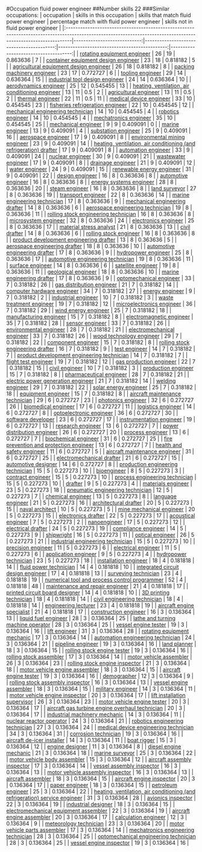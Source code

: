 #Occupation fluid power engineer
##Number skills 22
###Similar occupations:
| occupation                                                                                                                                                    |   skills in this occupation |   skills that match fluid power engineer |   percentage match with fluid power engineer |   skills not in fluid power engineer |
|:--------------------------------------------------------------------------------------------------------------------------------------------------------------|----------------------------:|-----------------------------------------:|---------------------------------------------:|-------------------------------------:|
| [rotating equipment engineer](rotating_equipment_engineer.md)                                                                                                 |                          26 |                                       19 |                                     0.863636 |                                    7 |
| [container equipment design engineer](container_equipment_design_engineer.md)                                                                                 |                          23 |                                       18 |                                     0.818182 |                                    5 |
| [agricultural equipment design engineer](agricultural_equipment_design_engineer.md)                                                                           |                          26 |                                       18 |                                     0.818182 |                                    8 |
| [packing machinery engineer](packing_machinery_engineer.md)                                                                                                   |                          23 |                                       17 |                                     0.772727 |                                    6 |
| [tooling engineer](tooling_engineer.md)                                                                                                                       |                          29 |                                       14 |                                     0.636364 |                                   15 |
| [industrial tool design engineer](industrial_tool_design_engineer.md)                                                                                         |                          24 |                                       14 |                                     0.636364 |                                   10 |
| [aerodynamics engineer](aerodynamics_engineer.md)                                                                                                             |                          25 |                                       12 |                                     0.545455 |                                   13 |
| [heating, ventilation, air conditioning engineer](heating,_ventilation,_air_conditioning_engineer.md)                                                         |                          13 |                                       11 |                                     0.5      |                                    2 |
| [agricultural engineer](agricultural_engineer.md)                                                                                                             |                          13 |                                       11 |                                     0.5      |                                    2 |
| [thermal engineer](thermal_engineer.md)                                                                                                                       |                          22 |                                       11 |                                     0.5      |                                   11 |
| [medical device engineer](medical_device_engineer.md)                                                                                                         |                          33 |                                       10 |                                     0.454545 |                                   23 |
| [fisheries refrigeration engineer](fisheries_refrigeration_engineer.md)                                                                                       |                          22 |                                       10 |                                     0.454545 |                                   12 |
| [mechanical engineering technician](mechanical_engineering_technician.md)                                                                                     |                          14 |                                       10 |                                     0.454545 |                                    4 |
| [robotics engineer](robotics_engineer.md)                                                                                                                     |                          14 |                                       10 |                                     0.454545 |                                    4 |
| [mechatronics engineer](mechatronics_engineer.md)                                                                                                             |                          35 |                                       10 |                                     0.454545 |                                   25 |
| [mechanical engineer](mechanical_engineer.md)                                                                                                                 |                           9 |                                        9 |                                     0.409091 |                                    0 |
| [marine engineer](marine_engineer.md)                                                                                                                         |                          13 |                                        9 |                                     0.409091 |                                    4 |
| [substation engineer](substation_engineer.md)                                                                                                                 |                          25 |                                        9 |                                     0.409091 |                                   16 |
| [aerospace engineer](aerospace_engineer.md)                                                                                                                   |                          17 |                                        9 |                                     0.409091 |                                    8 |
| [environmental mining engineer](environmental_mining_engineer.md)                                                                                             |                          23 |                                        9 |                                     0.409091 |                                   14 |
| [heating, ventilation, air conditioning (and refrigeration) drafter](heating,_ventilation,_air_conditioning_(and_refrigeration)_drafter.md)                   |                          17 |                                        9 |                                     0.409091 |                                    8 |
| [automation engineer](automation_engineer.md)                                                                                                                 |                          33 |                                        9 |                                     0.409091 |                                   24 |
| [nuclear engineer](nuclear_engineer.md)                                                                                                                       |                          30 |                                        9 |                                     0.409091 |                                   21 |
| [wastewater engineer](wastewater_engineer.md)                                                                                                                 |                          17 |                                        9 |                                     0.409091 |                                    8 |
| [drainage engineer](drainage_engineer.md)                                                                                                                     |                          21 |                                        9 |                                     0.409091 |                                   12 |
| [water engineer](water_engineer.md)                                                                                                                           |                          24 |                                        9 |                                     0.409091 |                                   15 |
| [renewable energy engineer](renewable_energy_engineer.md)                                                                                                     |                          31 |                                        9 |                                     0.409091 |                                   22 |
| [design engineer](design_engineer.md)                                                                                                                         |                          16 |                                        8 |                                     0.363636 |                                    8 |
| [automotive engineer](automotive_engineer.md)                                                                                                                 |                          16 |                                        8 |                                     0.363636 |                                    8 |
| [energy systems engineer](energy_systems_engineer.md)                                                                                                         |                          28 |                                        8 |                                     0.363636 |                                   20 |
| [steam engineer](steam_engineer.md)                                                                                                                           |                          16 |                                        8 |                                     0.363636 |                                    8 |
| [land surveyor](land_surveyor.md)                                                                                                                             |                          27 |                                        8 |                                     0.363636 |                                   19 |
| [transport engineer](transport_engineer.md)                                                                                                                   |                          22 |                                        8 |                                     0.363636 |                                   14 |
| [marine engineering technician](marine_engineering_technician.md)                                                                                             |                          17 |                                        8 |                                     0.363636 |                                    9 |
| [mechanical engineering drafter](mechanical_engineering_drafter.md)                                                                                           |                          14 |                                        8 |                                     0.363636 |                                    6 |
| [aerospace engineering technician](aerospace_engineering_technician.md)                                                                                       |                          19 |                                        8 |                                     0.363636 |                                   11 |
| [rolling stock engineering technician](rolling_stock_engineering_technician.md)                                                                               |                          16 |                                        8 |                                     0.363636 |                                    8 |
| [microsystem engineer](microsystem_engineer.md)                                                                                                               |                          32 |                                        8 |                                     0.363636 |                                   24 |
| [electronics engineer](electronics_engineer.md)                                                                                                               |                          25 |                                        8 |                                     0.363636 |                                   17 |
| [material stress analyst](material_stress_analyst.md)                                                                                                         |                          21 |                                        8 |                                     0.363636 |                                   13 |
| [civil drafter](civil_drafter.md)                                                                                                                             |                          14 |                                        8 |                                     0.363636 |                                    6 |
| [rolling stock engineer](rolling_stock_engineer.md)                                                                                                           |                          16 |                                        8 |                                     0.363636 |                                    8 |
| [product development engineering drafter](product_development_engineering_drafter.md)                                                                         |                          13 |                                        8 |                                     0.363636 |                                    5 |
| [aerospace engineering drafter](aerospace_engineering_drafter.md)                                                                                             |                          18 |                                        8 |                                     0.363636 |                                   10 |
| [automotive engineering drafter](automotive_engineering_drafter.md)                                                                                           |                          17 |                                        8 |                                     0.363636 |                                    9 |
| [hydropower engineer](hydropower_engineer.md)                                                                                                                 |                          25 |                                        8 |                                     0.363636 |                                   17 |
| [automotive engineering technician](automotive_engineering_technician.md)                                                                                     |                          19 |                                        8 |                                     0.363636 |                                   11 |
| [surface engineer](surface_engineer.md)                                                                                                                       |                          14 |                                        8 |                                     0.363636 |                                    6 |
| [satellite engineer](satellite_engineer.md)                                                                                                                   |                          19 |                                        8 |                                     0.363636 |                                   11 |
| [geological engineer](geological_engineer.md)                                                                                                                 |                          18 |                                        8 |                                     0.363636 |                                   10 |
| [marine engineering drafter](marine_engineering_drafter.md)                                                                                                   |                          17 |                                        8 |                                     0.363636 |                                    9 |
| [optomechanical engineer](optomechanical_engineer.md)                                                                                                         |                          33 |                                        7 |                                     0.318182 |                                   26 |
| [gas distribution engineer](gas_distribution_engineer.md)                                                                                                     |                          21 |                                        7 |                                     0.318182 |                                   14 |
| [computer hardware engineer](computer_hardware_engineer.md)                                                                                                   |                          34 |                                        7 |                                     0.318182 |                                   27 |
| [energy engineer](energy_engineer.md)                                                                                                                         |                           9 |                                        7 |                                     0.318182 |                                    2 |
| [industrial engineer](industrial_engineer.md)                                                                                                                 |                          10 |                                        7 |                                     0.318182 |                                    3 |
| [waste treatment engineer](waste_treatment_engineer.md)                                                                                                       |                          19 |                                        7 |                                     0.318182 |                                   12 |
| [microelectronics engineer](microelectronics_engineer.md)                                                                                                     |                          36 |                                        7 |                                     0.318182 |                                   29 |
| [wind energy engineer](wind_energy_engineer.md)                                                                                                               |                          25 |                                        7 |                                     0.318182 |                                   18 |
| [manufacturing engineer](manufacturing_engineer.md)                                                                                                           |                          15 |                                        7 |                                     0.318182 |                                    8 |
| [electromagnetic engineer](electromagnetic_engineer.md)                                                                                                       |                          35 |                                        7 |                                     0.318182 |                                   28 |
| [sensor engineer](sensor_engineer.md)                                                                                                                         |                          33 |                                        7 |                                     0.318182 |                                   26 |
| [environmental engineer](environmental_engineer.md)                                                                                                           |                          28 |                                        7 |                                     0.318182 |                                   21 |
| [electromechanical engineer](electromechanical_engineer.md)                                                                                                   |                          33 |                                        7 |                                     0.318182 |                                   26 |
| [wood technology engineer](wood_technology_engineer.md)                                                                                                       |                          29 |                                        7 |                                     0.318182 |                                   22 |
| [component engineer](component_engineer.md)                                                                                                                   |                          15 |                                        7 |                                     0.318182 |                                    8 |
| [rolling stock engineering drafter](rolling_stock_engineering_drafter.md)                                                                                     |                          16 |                                        7 |                                     0.318182 |                                    9 |
| [test engineer](test_engineer.md)                                                                                                                             |                          14 |                                        7 |                                     0.318182 |                                    7 |
| [product development engineering technician](product_development_engineering_technician.md)                                                                   |                          14 |                                        7 |                                     0.318182 |                                    7 |
| [flight test engineer](flight_test_engineer.md)                                                                                                               |                          19 |                                        7 |                                     0.318182 |                                   12 |
| [gas production engineer](gas_production_engineer.md)                                                                                                         |                          22 |                                        7 |                                     0.318182 |                                   15 |
| [civil engineer](civil_engineer.md)                                                                                                                           |                          10 |                                        7 |                                     0.318182 |                                    3 |
| [production engineer](production_engineer.md)                                                                                                                 |                          15 |                                        7 |                                     0.318182 |                                    8 |
| [pharmaceutical engineer](pharmaceutical_engineer.md)                                                                                                         |                          28 |                                        7 |                                     0.318182 |                                   21 |
| [electric power generation engineer](electric_power_generation_engineer.md)                                                                                   |                          21 |                                        7 |                                     0.318182 |                                   14 |
| [welding engineer](welding_engineer.md)                                                                                                                       |                          29 |                                        7 |                                     0.318182 |                                   22 |
| [solar energy engineer](solar_energy_engineer.md)                                                                                                             |                          25 |                                        7 |                                     0.318182 |                                   18 |
| [equipment engineer](equipment_engineer.md)                                                                                                                   |                          15 |                                        7 |                                     0.318182 |                                    8 |
| [aircraft maintenance technician](aircraft_maintenance_technician.md)                                                                                         |                          29 |                                        6 |                                     0.272727 |                                   23 |
| [photonics engineer](photonics_engineer.md)                                                                                                                   |                          32 |                                        6 |                                     0.272727 |                                   26 |
| [biomedical engineer](biomedical_engineer.md)                                                                                                                 |                          17 |                                        6 |                                     0.272727 |                                   11 |
| [logistics engineer](logistics_engineer.md)                                                                                                                   |                          14 |                                        6 |                                     0.272727 |                                    8 |
| [optoelectronic engineer](optoelectronic_engineer.md)                                                                                                         |                          36 |                                        6 |                                     0.272727 |                                   30 |
| [software developer](software_developer.md)                                                                                                                   |                          23 |                                        6 |                                     0.272727 |                                   17 |
| [instrumentation engineer](instrumentation_engineer.md)                                                                                                       |                          19 |                                        6 |                                     0.272727 |                                   13 |
| [research engineer](research_engineer.md)                                                                                                                     |                          13 |                                        6 |                                     0.272727 |                                    7 |
| [power distribution engineer](power_distribution_engineer.md)                                                                                                 |                          26 |                                        6 |                                     0.272727 |                                   20 |
| [process engineer](process_engineer.md)                                                                                                                       |                          13 |                                        6 |                                     0.272727 |                                    7 |
| [biochemical engineer](biochemical_engineer.md)                                                                                                               |                          31 |                                        6 |                                     0.272727 |                                   25 |
| [fire prevention and protection engineer](fire_prevention_and_protection_engineer.md)                                                                         |                          13 |                                        6 |                                     0.272727 |                                    7 |
| [health and safety engineer](health_and_safety_engineer.md)                                                                                                   |                          11 |                                        6 |                                     0.272727 |                                    5 |
| [aircraft maintenance engineer](aircraft_maintenance_engineer.md)                                                                                             |                          31 |                                        6 |                                     0.272727 |                                   25 |
| [electromechanical drafter](electromechanical_drafter.md)                                                                                                     |                          21 |                                        6 |                                     0.272727 |                                   15 |
| [automotive designer](automotive_designer.md)                                                                                                                 |                          14 |                                        6 |                                     0.272727 |                                    8 |
| [production engineering technician](production_engineering_technician.md)                                                                                     |                          15 |                                        5 |                                     0.227273 |                                   10 |
| [bioengineer](bioengineer.md)                                                                                                                                 |                           8 |                                        5 |                                     0.227273 |                                    3 |
| [contract engineer](contract_engineer.md)                                                                                                                     |                          15 |                                        5 |                                     0.227273 |                                   10 |
| [process engineering technician](process_engineering_technician.md)                                                                                           |                          15 |                                        5 |                                     0.227273 |                                   10 |
| [drafter](drafter.md)                                                                                                                                         |                           9 |                                        5 |                                     0.227273 |                                    4 |
| [materials engineer](materials_engineer.md)                                                                                                                   |                          23 |                                        5 |                                     0.227273 |                                   18 |
| [pneumatic engineering technician](pneumatic_engineering_technician.md)                                                                                       |                          12 |                                        5 |                                     0.227273 |                                    7 |
| [chemical engineer](chemical_engineer.md)                                                                                                                     |                          13 |                                        5 |                                     0.227273 |                                    8 |
| [language engineer](language_engineer.md)                                                                                                                     |                          21 |                                        5 |                                     0.227273 |                                   16 |
| [architectural drafter](architectural_drafter.md)                                                                                                             |                          20 |                                        5 |                                     0.227273 |                                   15 |
| [naval architect](naval_architect.md)                                                                                                                         |                          10 |                                        5 |                                     0.227273 |                                    5 |
| [mine mechanical engineer](mine_mechanical_engineer.md)                                                                                                       |                          20 |                                        5 |                                     0.227273 |                                   15 |
| [electronics drafter](electronics_drafter.md)                                                                                                                 |                          22 |                                        5 |                                     0.227273 |                                   17 |
| [acoustical engineer](acoustical_engineer.md)                                                                                                                 |                           7 |                                        5 |                                     0.227273 |                                    2 |
| [nanoengineer](nanoengineer.md)                                                                                                                               |                          17 |                                        5 |                                     0.227273 |                                   12 |
| [electrical drafter](electrical_drafter.md)                                                                                                                   |                          24 |                                        5 |                                     0.227273 |                                   19 |
| [compliance engineer](compliance_engineer.md)                                                                                                                 |                          14 |                                        5 |                                     0.227273 |                                    9 |
| [shipwright](shipwright.md)                                                                                                                                   |                          16 |                                        5 |                                     0.227273 |                                   11 |
| [optical engineer](optical_engineer.md)                                                                                                                       |                          26 |                                        5 |                                     0.227273 |                                   21 |
| [industrial engineering technician](industrial_engineering_technician.md)                                                                                     |                          15 |                                        5 |                                     0.227273 |                                   10 |
| [precision engineer](precision_engineer.md)                                                                                                                   |                          11 |                                        5 |                                     0.227273 |                                    6 |
| [electrical engineer](electrical_engineer.md)                                                                                                                 |                          11 |                                        5 |                                     0.227273 |                                    6 |
| [application engineer](application_engineer.md)                                                                                                               |                           9 |                                        5 |                                     0.227273 |                                    4 |
| [hydropower technician](hydropower_technician.md)                                                                                                             |                          23 |                                        5 |                                     0.227273 |                                   18 |
| [installation engineer](installation_engineer.md)                                                                                                             |                          18 |                                        4 |                                     0.181818 |                                   14 |
| [fluid power technician](fluid_power_technician.md)                                                                                                           |                          14 |                                        4 |                                     0.181818 |                                   10 |
| [integrated circuit design engineer](integrated_circuit_design_engineer.md)                                                                                   |                          17 |                                        4 |                                     0.181818 |                                   13 |
| [surveying technician](surveying_technician.md)                                                                                                               |                          23 |                                        4 |                                     0.181818 |                                   19 |
| [numerical tool and process control programmer](numerical_tool_and_process_control_programmer.md)                                                             |                          52 |                                        4 |                                     0.181818 |                                   48 |
| [maintenance and repair engineer](maintenance_and_repair_engineer.md)                                                                                         |                          21 |                                        4 |                                     0.181818 |                                   17 |
| [printed circuit board designer](printed_circuit_board_designer.md)                                                                                           |                          14 |                                        4 |                                     0.181818 |                                   10 |
| [3D printing technician](3D_printing_technician.md)                                                                                                           |                          18 |                                        4 |                                     0.181818 |                                   14 |
| [civil engineering technician](civil_engineering_technician.md)                                                                                               |                          18 |                                        4 |                                     0.181818 |                                   14 |
| [engineering lecturer](engineering_lecturer.md)                                                                                                               |                          23 |                                        4 |                                     0.181818 |                                   19 |
| [aircraft engine specialist](aircraft_engine_specialist.md)                                                                                                   |                          21 |                                        4 |                                     0.181818 |                                   17 |
| [construction engineer](construction_engineer.md)                                                                                                             |                          16 |                                        3 |                                     0.136364 |                                   13 |
| [liquid fuel engineer](liquid_fuel_engineer.md)                                                                                                               |                          28 |                                        3 |                                     0.136364 |                                   25 |
| [lathe and turning machine operator](lathe_and_turning_machine_operator.md)                                                                                   |                          28 |                                        3 |                                     0.136364 |                                   25 |
| [vessel engine tester](vessel_engine_tester.md)                                                                                                               |                          19 |                                        3 |                                     0.136364 |                                   16 |
| [lift engineer](lift_engineer.md)                                                                                                                             |                          31 |                                        3 |                                     0.136364 |                                   28 |
| [rotating equipment mechanic](rotating_equipment_mechanic.md)                                                                                                 |                          17 |                                        3 |                                     0.136364 |                                   14 |
| [automation engineering technician](automation_engineering_technician.md)                                                                                     |                          24 |                                        3 |                                     0.136364 |                                   21 |
| [pipeline engineer](pipeline_engineer.md)                                                                                                                     |                          19 |                                        3 |                                     0.136364 |                                   16 |
| [land planner](land_planner.md)                                                                                                                               |                          18 |                                        3 |                                     0.136364 |                                   15 |
| [rolling stock engine tester](rolling_stock_engine_tester.md)                                                                                                 |                          19 |                                        3 |                                     0.136364 |                                   16 |
| [rolling stock assembler](rolling_stock_assembler.md)                                                                                                         |                          17 |                                        3 |                                     0.136364 |                                   14 |
| [motor vehicle assembler](motor_vehicle_assembler.md)                                                                                                         |                          26 |                                        3 |                                     0.136364 |                                   23 |
| [rolling stock engine inspector](rolling_stock_engine_inspector.md)                                                                                           |                          21 |                                        3 |                                     0.136364 |                                   18 |
| [motor vehicle engine assembler](motor_vehicle_engine_assembler.md)                                                                                           |                          18 |                                        3 |                                     0.136364 |                                   15 |
| [aircraft engine tester](aircraft_engine_tester.md)                                                                                                           |                          19 |                                        3 |                                     0.136364 |                                   16 |
| [demographer](demographer.md)                                                                                                                                 |                          12 |                                        3 |                                     0.136364 |                                    9 |
| [rolling stock assembly inspector](rolling_stock_assembly_inspector.md)                                                                                       |                          16 |                                        3 |                                     0.136364 |                                   13 |
| [vessel engine assembler](vessel_engine_assembler.md)                                                                                                         |                          18 |                                        3 |                                     0.136364 |                                   15 |
| [military engineer](military_engineer.md)                                                                                                                     |                          14 |                                        3 |                                     0.136364 |                                   11 |
| [motor vehicle engine inspector](motor_vehicle_engine_inspector.md)                                                                                           |                          20 |                                        3 |                                     0.136364 |                                   17 |
| [lift installation supervisor](lift_installation_supervisor.md)                                                                                               |                          26 |                                        3 |                                     0.136364 |                                   23 |
| [motor vehicle engine tester](motor_vehicle_engine_tester.md)                                                                                                 |                          20 |                                        3 |                                     0.136364 |                                   17 |
| [aircraft gas turbine engine overhaul technician](aircraft_gas_turbine_engine_overhaul_technician.md)                                                         |                          20 |                                        3 |                                     0.136364 |                                   17 |
| [industrial machinery mechanic](industrial_machinery_mechanic.md)                                                                                             |                          14 |                                        3 |                                     0.136364 |                                   11 |
| [nuclear reactor operator](nuclear_reactor_operator.md)                                                                                                       |                          24 |                                        3 |                                     0.136364 |                                   21 |
| [robotics engineering technician](robotics_engineering_technician.md)                                                                                         |                          27 |                                        3 |                                     0.136364 |                                   24 |
| [medical device engineering technician](medical_device_engineering_technician.md)                                                                             |                          34 |                                        3 |                                     0.136364 |                                   31 |
| [corrosion technician](corrosion_technician.md)                                                                                                               |                          19 |                                        3 |                                     0.136364 |                                   16 |
| [aircraft de-icer installer](aircraft_de-icer_installer.md)                                                                                                   |                          14 |                                        3 |                                     0.136364 |                                   11 |
| [boat rigger](boat_rigger.md)                                                                                                                                 |                          15 |                                        3 |                                     0.136364 |                                   12 |
| [engine designer](engine_designer.md)                                                                                                                         |                          11 |                                        3 |                                     0.136364 |                                    8 |
| [diesel engine mechanic](diesel_engine_mechanic.md)                                                                                                           |                          21 |                                        3 |                                     0.136364 |                                   18 |
| [marine surveyor](marine_surveyor.md)                                                                                                                         |                          25 |                                        3 |                                     0.136364 |                                   22 |
| [motor vehicle body assembler](motor_vehicle_body_assembler.md)                                                                                               |                          15 |                                        3 |                                     0.136364 |                                   12 |
| [aircraft assembly inspector](aircraft_assembly_inspector.md)                                                                                                 |                          17 |                                        3 |                                     0.136364 |                                   14 |
| [vessel assembly inspector](vessel_assembly_inspector.md)                                                                                                     |                          16 |                                        3 |                                     0.136364 |                                   13 |
| [motor vehicle assembly inspector](motor_vehicle_assembly_inspector.md)                                                                                       |                          16 |                                        3 |                                     0.136364 |                                   13 |
| [aircraft assembler](aircraft_assembler.md)                                                                                                                   |                          18 |                                        3 |                                     0.136364 |                                   15 |
| [aircraft engine inspector](aircraft_engine_inspector.md)                                                                                                     |                          20 |                                        3 |                                     0.136364 |                                   17 |
| [paper engineer](paper_engineer.md)                                                                                                                           |                          18 |                                        3 |                                     0.136364 |                                   15 |
| [petroleum engineer](petroleum_engineer.md)                                                                                                                   |                          25 |                                        3 |                                     0.136364 |                                   22 |
| [heating, ventilation, air conditioning (and refrigeration) service engineer](heating,_ventilation,_air_conditioning_(and_refrigeration)_service_engineer.md) |                          31 |                                        3 |                                     0.136364 |                                   28 |
| [avionics inspector](avionics_inspector.md)                                                                                                                   |                          22 |                                        3 |                                     0.136364 |                                   19 |
| [industrial designer](industrial_designer.md)                                                                                                                 |                          18 |                                        3 |                                     0.136364 |                                   15 |
| [electromechanical equipment assembler](electromechanical_equipment_assembler.md)                                                                             |                          22 |                                        3 |                                     0.136364 |                                   19 |
| [aircraft engine assembler](aircraft_engine_assembler.md)                                                                                                     |                          20 |                                        3 |                                     0.136364 |                                   17 |
| [calculation engineer](calculation_engineer.md)                                                                                                               |                          12 |                                        3 |                                     0.136364 |                                    9 |
| [meteorology technician](meteorology_technician.md)                                                                                                           |                          23 |                                        3 |                                     0.136364 |                                   20 |
| [motor vehicle parts assembler](motor_vehicle_parts_assembler.md)                                                                                             |                          17 |                                        3 |                                     0.136364 |                                   14 |
| [mechatronics engineering technician](mechatronics_engineering_technician.md)                                                                                 |                          28 |                                        3 |                                     0.136364 |                                   25 |
| [optomechanical engineering technician](optomechanical_engineering_technician.md)                                                                             |                          28 |                                        3 |                                     0.136364 |                                   25 |
| [vessel engine inspector](vessel_engine_inspector.md)                                                                                                         |                          19 |                                        3 |                                     0.136364 |                                   16 |
